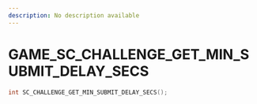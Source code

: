 ```yaml
---
description: No description available 
---
```


# GAME\_SC_CHALLENGE_GET_MIN_SUBMIT_DELAY_SECS

```cpp
int SC_CHALLENGE_GET_MIN_SUBMIT_DELAY_SECS();
```
